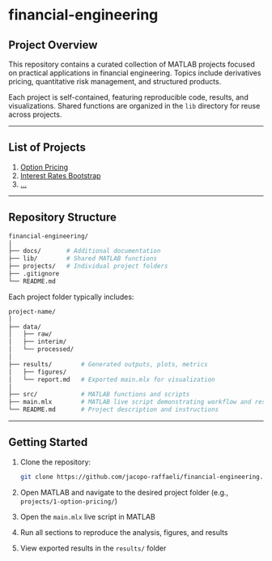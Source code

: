# financial-engineering

## Project Overview

This repository contains a curated collection of MATLAB projects focused on practical applications in financial engineering. Topics include derivatives pricing, quantitative risk management, and structured products.

Each project is self-contained, featuring reproducible code, results, and visualizations. Shared functions are organized in the `lib` directory for reuse across projects.

---

## List of Projects

1. [Option Pricing](projects/1-option-pricing)
2. [Interest Rates Bootstrap](projects/2-interest-rates-bootstrap)
3. [...](empty)

---

## Repository Structure

```bash
financial-engineering/
│
├── docs/       # Additional documentation
├── lib/        # Shared MATLAB functions
├── projects/   # Individual project folders
├── .gitignore   
└── README.md
```

Each project folder typically includes:

```bash
project-name/
│
├── data/           
│   ├── raw/
│   ├── interim/    
│   └── processed/
│
├── results/        # Generated outputs, plots, metrics
│   ├── figures/
│   └── report.md   # Exported main.mlx for visualization  
│
├── src/            # MATLAB functions and scripts
├── main.mlx        # MATLAB live script demonstrating workflow and results
└── README.md       # Project description and instructions
```

---

## Getting Started

1. Clone the repository:

    ```bash
    git clone https://github.com/jacopo-raffaeli/financial-engineering.git
    ```

2. Open MATLAB and navigate to the desired project folder (e.g., `projects/1-option-pricing/`)
3. Open the `main.mlx` live script in MATLAB
4. Run all sections to reproduce the analysis, figures, and results
5. View exported results in the `results/` folder

